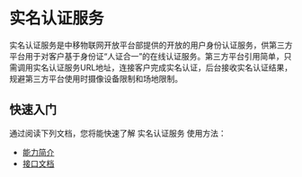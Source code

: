 # 实名认证服务

实名认证服务是中移物联网开放平台部提供的开放的用户身份认证服务，供第三方平台用于对客户基于身份证“人证合一”的在线认证服务。第三方平台引用简单，只需调用实名认证服务URL地址，连接客户完成实名认证，后台接收实名认证结果，规避第三方平台使用时摄像设备限制和场地限制。

## 快速入门

通过阅读下列文档，您将能快速了解 实名认证服务 使用方法：

-   [能力简介](book/brief.md)
-   [接口文档](book/certifai.md)